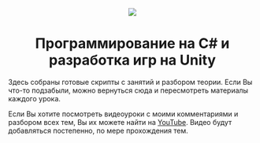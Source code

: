 <div align="center">
	<img src="https://3dnews.ru/assets/external/illustrations/2020/09/21/1021154/sm.1.750.png">
	<h1>Программирование на C# и разработка игр на Unity</h1>
	<p>
</div>

Здесь собраны готовые скрипты c занятий и разбором теории.
Если Вы что-то подзабыли, можно вернуться сюда и пересмотреть материалы каждого урока.

Если Вы хотите посмотреть видеоуроки с моими комментариями и разбором всех тем, Вы их можете найти на [YouTube](https://www.youtube.com/playlist?list=PLT6UHl2wUVEfutPuWGxV5uffLGmY1MLLu). Видео будут добавляться постепенно, по мере прохождения тем.
